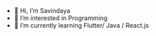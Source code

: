 - 👋 Hi, I’m Savindaya
- 👀 I’m interested in Programming
- 🌱 I’m currently learning Flutter/ Java / React.js



<!---
savyy11/savyy11 is a ✨ special ✨ repository because its `README.md` (this file) appears on your GitHub profile.
You can click the Preview link to take a look at your changes.
--->
